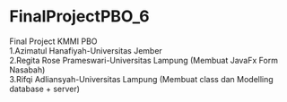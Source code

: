 # FinalProjectPBO_6<br />
Final Project KMMI PBO<br />
1.Azimatul Hanafiyah-Universitas Jember<br />
2.Regita Rose Prameswari-Universitas Lampung (Membuat JavaFx Form Nasabah)<br />
3.Rifqi Adliansyah-Universitas Lampung (Membuat class dan Modelling database + server)<br />
